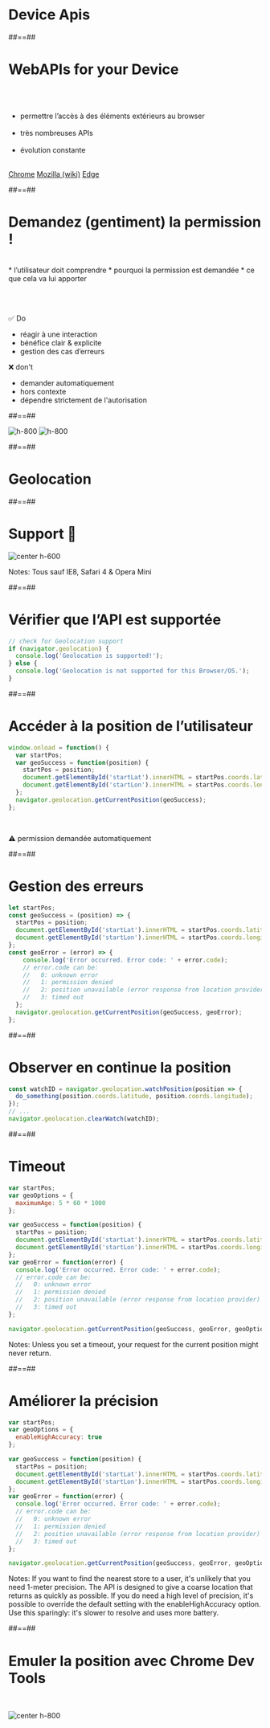 <!-- .slide: class="transition-white sfeir-bg-blue" -->

# Device Apis

##==##

# WebAPIs for your Device

<br><br>

- permettre l’accès à des éléments extérieurs au browser
  <br><br>
- très nombreuses APIs
  <br><br>
- évolution constante

<br>

<div class="flex-row">
<a href="https://developer.chrome.com/apps/api_other" target="_blank">Chrome</a>
<a href="https://developer.mozilla.org/fr/docs/WebAPI" target="_blank">Mozilla (wiki)</a>
<a href="https://developer.microsoft.com/en-us/microsoft-edge/platform/status/?q=category%3Adevice" target="_blank">Edge</a>
</div>

##==##

# Demandez (gentiment) la permission !

<br>
* l’utilisateur doit comprendre
  * pourquoi la permission est demandée
  * ce que cela va lui apporter

<br><br>

<div class="flex-row">
    <div>
        <span class="center">✅ Do</span>
        <ul>
            <li>réagir à une interaction</li>
            <li>bénéfice clair & explicite</li>
            <li>gestion des cas d’erreurs</li>
        <ul>
    </div>
    <div>
        <span class="center">❌ don't</span>
        <ul>
            <li>demander automatiquement</li>
            <li>hors contexte</li>
            <li>dépendre strictement de l'autorisation</li>
        <ul>
    </div>
</div>

##==##

<!-- .slide: class="flex-row" -->

![h-800](./assets/images/install_do.png)
![h-800](./assets/images/install_dont.png)

##==##

<!-- .slide: data-background="./assets/images/geolocation.png" class="transition-white"-->

# Geolocation

##==##

# Support 🎉

![center h-600](./assets/images/caniuse_geolocation.png)

Notes:
Tous sauf IE8, Safari 4 & Opera Mini

##==##

<!-- .slide: class="with-code" -->

# Vérifier que l’API est supportée

```javascript
// check for Geolocation support
if (navigator.geolocation) {
  console.log('Geolocation is supported!');
} else {
  console.log('Geolocation is not supported for this Browser/OS.');
}
```

<!-- .element: class="big-code" -->

##==##

<!-- .slide: class="with-code" -->

# Accéder à la position de l’utilisateur

```javascript
window.onload = function() {
  var startPos;
  var geoSuccess = function(position) {
    startPos = position;
    document.getElementById('startLat').innerHTML = startPos.coords.latitude;
    document.getElementById('startLon').innerHTML = startPos.coords.longitude;
  };
  navigator.geolocation.getCurrentPosition(geoSuccess);
};
```

<!-- .element: class="big-code" -->

<br>

⚠️ permission demandée automatiquement

<!-- .element: class="center" -->

##==##

<!-- .slide: class="with-code" -->

# Gestion des erreurs

```javascript
let startPos;
const geoSuccess = (position) => {
  startPos = position;
  document.getElementById('startLat').innerHTML = startPos.coords.latitude;
  document.getElementById('startLon').innerHTML = startPos.coords.longitude;
};
const geoError = (error) => {
    console.log('Error occurred. Error code: ' + error.code);
    // error.code can be:
    //   0: unknown error
    //   1: permission denied
    //   2: position unavailable (error response from location provider)
    //   3: timed out
  };
  navigator.geolocation.getCurrentPosition(geoSuccess, geoError);
};
```

##==##

<!-- .slide: class="with-code" -->

# Observer en continue la position

```javascript
const watchID = navigator.geolocation.watchPosition(position => {
  do_something(position.coords.latitude, position.coords.longitude);
});
// ...
navigator.geolocation.clearWatch(watchID);
```

<!-- .element: class="big-code" -->

##==##

<!-- .slide: class="with-code" -->

# Timeout

```javascript
var startPos;
var geoOptions = {
  maximumAge: 5 * 60 * 1000
};

var geoSuccess = function(position) {
  startPos = position;
  document.getElementById('startLat').innerHTML = startPos.coords.latitude;
  document.getElementById('startLon').innerHTML = startPos.coords.longitude;
};
var geoError = function(error) {
  console.log('Error occurred. Error code: ' + error.code);
  // error.code can be:
  //   0: unknown error
  //   1: permission denied
  //   2: position unavailable (error response from location provider)
  //   3: timed out
};

navigator.geolocation.getCurrentPosition(geoSuccess, geoError, geoOptions);
```

Notes:
Unless you set a timeout, your request for the current position might never return.

##==##

<!-- .slide: class="with-code" -->

# Améliorer la précision

```javascript
var startPos;
var geoOptions = {
  enableHighAccuracy: true
};

var geoSuccess = function(position) {
  startPos = position;
  document.getElementById('startLat').innerHTML = startPos.coords.latitude;
  document.getElementById('startLon').innerHTML = startPos.coords.longitude;
};
var geoError = function(error) {
  console.log('Error occurred. Error code: ' + error.code);
  // error.code can be:
  //   0: unknown error
  //   1: permission denied
  //   2: position unavailable (error response from location provider)
  //   3: timed out
};

navigator.geolocation.getCurrentPosition(geoSuccess, geoError, geoOptions);
```

Notes:
If you want to find the nearest store to a user, it's unlikely that you need 1-meter precision. The API is designed to give a coarse location that returns as quickly as possible.
If you do need a high level of precision, it's possible to override the default setting with the enableHighAccuracy option. Use this sparingly: it's slower to resolve and uses more battery.

##==##

# Emuler la position avec Chrome Dev Tools

<br>

![center h-800](./assets/images/devtools_emulate_position.png)
